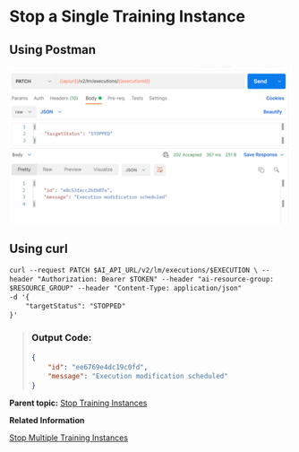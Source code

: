 <!-- loio07870dfc89fe4218baeda95e994936da -->

# Stop a Single Training Instance



<a name="loio07870dfc89fe4218baeda95e994936da__section_ypf_lgp_brb"/>

## Using Postman

![](images/Aborting_an_Execution_with_Postman_3e10c1e.png)



<a name="loio07870dfc89fe4218baeda95e994936da__section_imm_lgp_brb"/>

## Using curl

```
curl --request PATCH $AI_API_URL/v2/lm/executions/$EXECUTION \ --header "Authorization: Bearer $TOKEN" --header "ai-resource-group: $RESOURCE_GROUP" --header "Content-Type: application/json"
-d '{
    "targetStatus": "STOPPED"
}'

```

> ### Output Code:  
> ```json
> {
>     "id": "ee6769e4dc19c0fd",
>     "message": "Execution modification scheduled"
> }
> 
> ```

**Parent topic:** [Stop Training Instances](stop-training-instances-3d85344.md "")

**Related Information**  


[Stop Multiple Training Instances](stop-multiple-training-instances-09b4810.md "")

